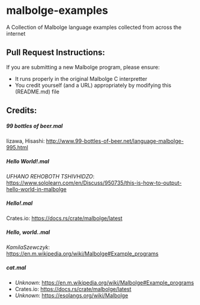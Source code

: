 malbolge-examples
=================

A Collection of Malbolge language examples collected from across the internet

## Pull Request Instructions:

If you are submitting a new Malbolge program, please ensure:

+ It runs properly in the original Malbolge C interpretter
+ You credit yourself (and a URL) appropriately by modifying this (README.md) file

## Credits:

##### 99 bottles of beer.mal
Iizawa, Hisashi: http://www.99-bottles-of-beer.net/language-malbolge-995.html

##### Hello World!.mal
*UFHANO REHOBOTH TSHIVHIDZO*: https://www.sololearn.com/en/Discuss/950735/this-is-how-to-output-hello-world-in-malbolge

##### Hello!.mal
Crates.io: https://docs.rs/crate/malbolge/latest

##### Hello, world..mal
*KamilaSzewczyk*: https://en.m.wikipedia.org/wiki/Malbolge#Example_programs

##### cat.mal
+ *Unknown*: https://en.m.wikipedia.org/wiki/Malbolge#Example_programs
+ Crates.io: https://docs.rs/crate/malbolge/latest
+ *Unknown*: https://esolangs.org/wiki/Malbolge

